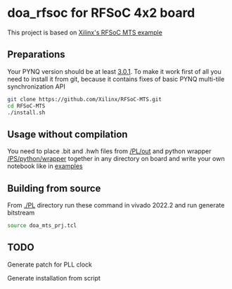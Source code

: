 # doa_rfsoc for RFSoC 4x2 board
This project is based on [Xilinx's RFSoC MTS example](https://github.com/Xilinx/RFSoC-MTS)
## Preparations
Your PYNQ version should be at least [3.0.1](http://www.pynq.io/board.html).
To make it work first of all you need to install it from git, because it contains fixes of basic PYNQ multi-tile synchronization API

```sh
git clone https://github.com/Xilinx/RFSoC-MTS.git
cd RFSoC-MTS
./install.sh
```

## Usage without compilation
You need to place .bit and .hwh files from [/PL/out](./PL/out) and python wrapper [/PS/python/wrapper](./PS/python/wrapper/doa_mts.py) together in any directory on board and write your own notebook like in [examples](./PS/python/notebook)

## Building from source
From [./PL](./PL) directory run these command in vivado 2022.2 and run generate bitstream
```sh
source doa_mts_prj.tcl
```

## TODO
Generate patch for PLL clock

Generate installation from script